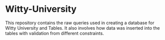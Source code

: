 # Witty-University

This repository contains the raw queries used in creating a database for Witty University and Tables.
It also involves how data was inserted into the tables with validation from different constraints. 
